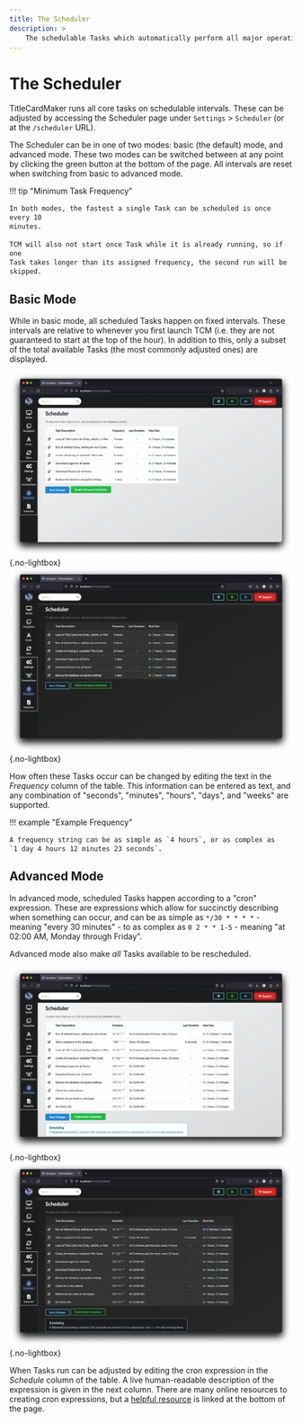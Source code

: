 ```yaml
---
title: The Scheduler
description: >
    The schedulable Tasks which automatically perform all major operations.
---
```


# The Scheduler

TitleCardMaker runs all core tasks on schedulable intervals. These can be
adjusted by accessing the Scheduler page under `Settings` > `Scheduler` (or at
the `/scheduler` URL).

The Scheduler can be in one of two modes: basic (the default) mode, and advanced
mode. These two modes can be switched between at any point by clicking the green
button at the bottom of the page. All intervals are reset when switching from
basic to advanced mode.

!!! tip "Minimum Task Frequency"

    In both modes, the fastest a single Task can be scheduled is once every 10
    minutes.
    
    TCM will also not start once Task while it is already running, so if one
    Task takes longer than its assigned frequency, the second run will be skipped.

## Basic Mode

While in basic mode, all scheduled Tasks happen on fixed intervals. These
intervals are relative to whenever you first launch TCM (i.e. they are not
guaranteed to start at the top of the hour). In addition to this, only a subset
of the total available Tasks (the most commonly adjusted ones) are displayed.

![](../assets/scheduler_basic_light.webp#only-light){.no-lightbox}
![](../assets/scheduler_basic_dark.webp#only-dark){.no-lightbox}

How often these Tasks occur can be changed by editing the text in the
_Frequency_ column of the table. This information can be entered as text, and
any combination of "seconds", "minutes", "hours", "days", and "weeks" are
supported. 

!!! example "Example Frequency"

    A frequency string can be as simple as `4 hours`, or as complex as
    `1 day 4 hours 12 minutes 23 seconds`. 

## Advanced Mode

In advanced mode, scheduled Tasks happen according to a "cron" expression. These
are expressions which allow for succinctly describing when something can occur,
and can be as simple as `*/30 * * * *` - meaning "every 30 minutes" - to as
complex as `0 2 * * 1-5` - meaning "at 02:00 AM, Monday through Friday".

Advanced mode also make _all_ Tasks available to be rescheduled.

![](../assets/scheduler_advanced_light.webp#only-light){.no-lightbox}
![](../assets/scheduler_advanced_dark.webp#only-dark){.no-lightbox}

When Tasks run can be adjusted by editing the cron expression in the _Schedule_
column of the table. A live human-readable description of the expression is
given in the next column. There are many online resources to creating cron
expressions, but a [helpful resource](https://crontab.guru/) is linked at the
bottom of the page.
